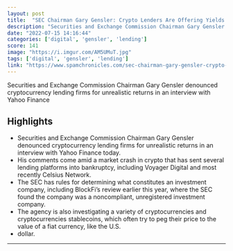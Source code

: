 ```yaml
---
layout: post
title:  "SEC Chairman Gary Gensler: Crypto Lenders Are Offering Yields That Are Too Good To Be True."
description: "Securities and Exchange Commission Chairman Gary Gensler denounced cryptocurrency lending firms for unrealistic returns in an interview with Yahoo Finance"
date: "2022-07-15 14:16:44"
categories: ['digital', 'gensler', 'lending']
score: 141
image: "https://i.imgur.com/AM5UMuT.jpg"
tags: ['digital', 'gensler', 'lending']
link: "https://www.spamchronicles.com/sec-chairman-gary-gensler-crypto-lenders-are-offering-yields-that-are-too-good-to-be-true/"
---
```


Securities and Exchange Commission Chairman Gary Gensler denounced cryptocurrency lending firms for unrealistic returns in an interview with Yahoo Finance

## Highlights

- Securities and Exchange Commission Chairman Gary Gensler denounced cryptocurrency lending firms for unrealistic returns in an interview with Yahoo Finance today.
- His comments come amid a market crash in crypto that has sent several lending platforms into bankruptcy, including Voyager Digital and most recently Celsius Network.
- The SEC has rules for determining what constitutes an investment company, including BlockFi’s review earlier this year, where the SEC found the company was a noncompliant, unregistered investment company.
- The agency is also investigating a variety of cryptocurrencies and cryptocurrencies stablecoins, which often try to peg their price to the value of a fiat currency, like the U.S.
- dollar.

---
